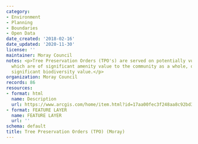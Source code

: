 ```yaml
---
category:
- Environment
- Planning
- Boundaries
- Open Data
date_created: '2018-02-16'
date_updated: '2020-11-30'
license: ''
maintainer: Moray Council
notes: <p>Tree Preservation Orders (TPO's) are served on potentially vulnerable trees
  which are of significant amenity value to the community as a whole, or trees of
  significant biodiversity value.</p>
organization: Moray Council
records: 86
resources:
- format: html
  name: Description
  url: https://www.arcgis.com/home/item.html?id=17aa00fec3f248aa8c92bd3c12355996
- format: FEATURE LAYER
  name: FEATURE LAYER
  url: ''
schema: default
title: Tree Preservation Orders (TPO) (Moray)
---
```

